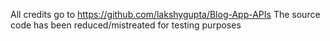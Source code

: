 All credits go to https://github.com/lakshygupta/Blog-App-APIs
The source code has been reduced/mistreated for testing purposes 
